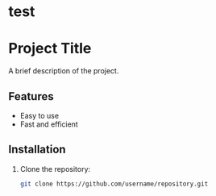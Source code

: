 # test
# Project Title

A brief description of the project.

## Features
- Easy to use
- Fast and efficient

## Installation
1. Clone the repository:
   ```bash
   git clone https://github.com/username/repository.git
